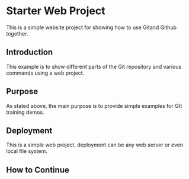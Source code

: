 # Starter Web Project

This is a simple website project for showing how to use Gitand Github together. 

## Introduction

This example is to show different parts of the Git repository and various commands using a web project. 

## Purpose

As stated above, the main purpose is to provide simple examples for GIt training demos. 

## Deployment

This is a simple web project, deployment can be any web server or even local file system.

## How to Continue